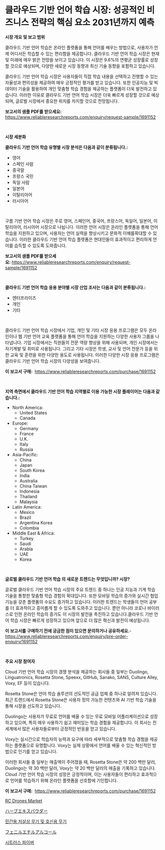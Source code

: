 <p><h1>클라우드 기반 언어 학습 시장: 성공적인 비즈니스 전략의 핵심 요소 2031년까지 예측</h1></p><p><strong>시장 개요 및 보고 범위</strong></p>
<p><p>클라우드 기반 언어 학습은 온라인 플랫폼을 통해 언어를 배우는 방법으로, 사용자가 언제 어디서든 학습할 수 있는 편리함을 제공합니다. 클라우드 기반 언어 학습 시장은 현재 및 미래에 매우 밝은 전망을 보이고 있습니다. 이 시장은 9.6%의 연평균 성장률로 성장할 것으로 예상되며, 다양한 새로운 시장 동향과 최신 기술 동향을 포함하고 있습니다.</p><p>클라우드 기반 언어 학습 시장은 사용자들이 직접 학습 내용을 선택하고 진행할 수 있는 자율성과 편의성을 제공하여 매우 긍정적인 평가를 받고 있습니다. 또한 인공지능 및 빅데이터 기술을 활용하여 개인 맞춤형 학습 경험을 제공하는 플랫폼이 더욱 발전하고 있습니다. 이러한 이유로 클라우드 기반 언어 학습 시장은 더욱 빠르게 성장할 것으로 예상되며, 글로벌 시장에서 중요한 위치를 차지할 것으로 전망됩니다.</p></p>
<p><strong>보고서의 샘플 PDF를 받으세요:</strong> <a href="https://www.reliableresearchreports.com/enquiry/request-sample/1691152">https://www.reliableresearchreports.com/enquiry/request-sample/1691152</a></p>
<p>&nbsp;</p>
<p><strong>시장 세분화</strong></p>
<p><strong>클라우드 기반 언어 학습 유형별 시장 분석은 다음과 같이 분류됩니다.:</strong></p>
<p><ul><li>영어</li><li>스페인 사람</li><li>중국말</li><li>프랑스 국민</li><li>독일 사람</li><li>일본어</li><li>이탈리아어</li><li>러시아어</li></ul></p>
<p>&nbsp;</p>
<p><p>구름 기반 언어 학습 시장은 주로 영어, 스페인어, 중국어, 프랑스어, 독일어, 일본어, 이탈리아어, 러시아어 시장으로 나뉩니다. 이러한 언어 시장은 온라인 플랫폼을 통해 언어 학습을 지원하고 있으며, 사용자는 언어 실력을 향상시키고 문화적 이해를확대할 수 있습니다. 이러한 클라우드 기반 언어 학습 플랫폼은 현대인들이 효과적이고 편리하게 언어를 습득할 수 있도록 도와줍니다.</p></p>
<p><strong>보고서의 샘플 PDF를 받으세요:</strong>&nbsp;<a href="https://www.reliableresearchreports.com/enquiry/request-sample/1691152">https://www.reliableresearchreports.com/enquiry/request-sample/1691152</a></p>
<p>&nbsp;</p>
<p><strong> 클라우드 기반 언어 학습 응용 분야별 시장 산업 조사는 다음과 같이 분류됩니다.:</strong></p>
<p><ul><li>엔터프라이즈</li><li>개인</li><li>기타</li></ul></p>
<p>&nbsp;</p>
<p><p>클라우드 기반 언어 학습 시장에서 기업, 개인 및 기타 시장 응용 프로그램은 모두 온라인이나 웹 기반 언어 교육 플랫폼을 통해 언어 학습을 지원하는 다양한 사용자 그룹을 나타냅니다. 기업 시장에서는 직원들의 전문 역량 향상을 위해 사용되며, 개인 시장에서는 자기계발 및 취미로 사용됩니다. 그리고 기타 시장은 학생, 교사 및 언어 전문가 등을 위한 교육 및 훈련을 위한 다양한 용도로 사용됩니다. 이러한 다양한 시장 응용 프로그램은 클라우드 기반 언어 학습 시장의 다양성을 보여줍니다.</p></p>
<p><strong>이 보고서 구매:</strong>&nbsp; <a href="https://www.reliableresearchreports.com/purchase/1691152">https://www.reliableresearchreports.com/purchase/1691152</a></p>
<p>&nbsp;</p>
<p><strong>지역 측면에서 클라우드 기반 언어 학습 지역별로 이용 가능한 시장 플레이어는 다음과 같습니다.:</strong></p>
<p><ul>
    <li>
        North America:
        <ul>
            <li>United States</li>
            <li>Canada</li>
        </ul>
    </li>
    <li>
        Europe:
        <ul>
            <li>Germany</li>
            <li>France</li>
            <li>U.K.</li>
            <li>Italy</li>
            <li>Russia</li>
        </ul>
    </li>
    <li>
        Asia-Pacific:
        <ul>
            <li>China</li>
            <li>Japan</li>
            <li>South Korea</li>
            <li>India</li>
            <li>Australia</li>
            <li>China Taiwan</li>
            <li>Indonesia</li>
            <li>Thailand</li>
            <li>Malaysia</li>
        </ul>
    </li>
    <li>
        Latin America:
        <ul>
            <li>Mexico</li>
            <li>Brazil</li>
            <li>Argentina Korea</li>
            <li>Colombia</li>
        </ul>
    </li>
    <li>
        Middle East & Africa:
        <ul>
            <li>Turkey</li>
            <li>Saudi</li>
            <li>Arabia</li>
            <li>UAE</li>
            <li>Korea</li>
        </ul>
    </li>
    </ul></p>
<p>&nbsp;</p>
<p><strong>글로벌 클라우드 기반 언어 학습 의 새로운 트렌드는 무엇입니까? 시장?</strong></p>
<p><p>글로벌 클라우드 기반 언어 학습 시장의 주요 트렌드 중 하나는 인공 지능과 기계 학습 기술을 통항한 맞춤형 학습 경험의 확대입니다. 또한 모바일 학습의 증가와 실시간 협업 기능을 갖춘 플랫폼의 수요도 증가하고 있습니다. 이러한 트렌드는 학생들이 언어 공부를 더 효과적이고 흥미롭게 할 수 있도록 도와주고 있습니다. 뿐만 아니라 코로나 바이러스로 인한 온라인 학습의 증가도 이 시장의 발전을 촉진하고 있습니다.클라우드 기반 언어 학습 시장은 빠르게 성장하고 있으며 앞으로 더 많은 혁신과 발전이 예상됩니다.</p></p>
<p><strong>이 보고서를 구매하기 전에 궁금한 점이 있으면 문의하거나 공유하세요.</strong>- <a href="https://www.reliableresearchreports.com/enquiry/pre-order-enquiry/1691152">https://www.reliableresearchreports.com/enquiry/pre-order-enquiry/1691152</a></p>
<p>&nbsp;</p>
<p><strong>주요 시장 참여자</strong></p>
<p><p>Cloud 기반 언어 학습 시장의 경쟁 분석을 제공하는 회사들 중 일부는 Duolingo, Linguatronics, Rosetta Stone, Speexx, GitHub, Sanako, SANS, Culture Alley, Voxy, EF 등이 있습니다. </p><p>Rosetta Stone은 언어 학습 솔루션의 선도적인 공급 업체 중 하나로 알려져 있습니다. 최근 트렌드에서 Rosetta Stone은 사용자 정의 가능한 컨텐츠와 AI 기반 학습 기술을 통해 시장을 선도하고 있습니다. </p><p>Duolingo는 사용자가 무료로 언어를 배울 수 있는 무료 모바일 어플리케이션으로 성장하고 있으며, 특히 매우 사용하기 쉽고 재미있는 학습 경험을 제공합니다. 이 회사는 전 세계에서 많은 사용자들로부터 긍정적인 반응을 얻고 있습니다. </p><p>Voxy는 실시간으로 학습자의 능력과 요구에 따라 세부적으로 맞춤형 학습 경험을 제공하는 플랫폼으로 유명합니다. Voxy는 실제 상황에서 언어를 배울 수 있는 혁신적인 방법으로 인기를 얻고 있습니다. </p><p>이러한 회사들 중 일부는 매출액이 주어졌을 때, Rosetta Stone은 약 200 백만 달러, Duolingo는 약 30 백만 달러, Voxy는 약 20 백만 달러의 매출을 기록하고 있습니다. Cloud 기반 언어 학습 시장의 성장은 긍정적이며, 이는 사용자들이 편리하고 효과적으로 언어를 학습하기 위해 온라인 플랫폼을 선호함에 기인합니다.</p></p>
<p><strong>이 보고서 구매:</strong>&nbsp;&nbsp;<a href="https://www.reliableresearchreports.com/purchase/1691152">https://www.reliableresearchreports.com/purchase/1691152</a></p>
<p><p><a href="https://issuu.com/reportprime-2/docs/rc-drones-market-size-2030.pptx">RC Drones Market</a></p><p><a href="https://github.com/oqxogxyvqe90775/Market-Research-Report-List-1/blob/main/44696959172.md">ハーブエキスパウダー</a></p><p><a href="https://github.com/Madalyell456456/Market-Research-Report-List-1/blob/main/13022408309.md">민간용 저살상 무기 및 호신용 무기</a></p><p><a href="https://github.com/DonaldShaw1965/Market-Research-Report-List-1/blob/main/48523659173.md">フェニルエチルアルコール</a></p><p><a href="https://github.com/vs019sa3m8x/Market-Research-Report-List-1/blob/main/24151528308.md">시트러스 파이버</a></p></p>
